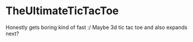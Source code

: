 # TheUltimateTicTacToe
Honestly gets boring kind of fast :/
Maybe 3d tic tac toe and also expands next?
